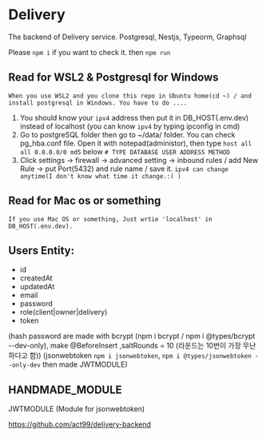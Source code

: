 # Delivery

The backend of Delivery service.
Postgresql, Nestjs, Typeorm, Graphsql

Please `npm i`
if you want to check it.
then `npm run `

## Read for WSL2 & Postgresql for Windows

`When you use WSL2 and you clone this repo in Ubuntu home(cd ~) / and install postgresql in Windows. You have to do ....`

1. You should know your `ipv4` address then put it in DB_HOST(.env.dev) instead of localhost
   (you can know `ipv4` by typing ipconfig in cmd)
2. Go to postgreSQL folder then go to ~/data/ folder. You can check pg_hba.conf file. Open it with notepad(administor), then type `host all all 0.0.0.0/0 md5`
   below `# TYPE DATABASE USER ADDRESS METHOD`
3. Click settings -> firewall -> advanced setting -> inbound rules / add New Rule -> put Port(5432) and rule name / save it.
   `ipv4 can change anytime(I don't know what time it change.:( )`

## Read for Mac os or something

`If you use Mac OS or something, Just wrtie 'localhost' in DB_HOST(.env.dev).`

## Users Entity:

- id
- createdAt
- updatedAt
- email
- password
- role(client|owner|delivery)
- token

(hash password are made with bcrypt (npm i bcrypt / npm i @types/bcrypt --dev-only), make @BeforeInsert ,saltRounds = 10 (라운드는 10번이 가장 무난하다고 함))
(jsonwebtoken `npm i jsonwebtoken`, `npm i @types/jsonwebtoken --only-dev` then made JWTMODULE)

## HANDMADE_MODULE

JWTMODULE (Module for jsonwebtoken)

https://github.com/act99/delivery-backend
